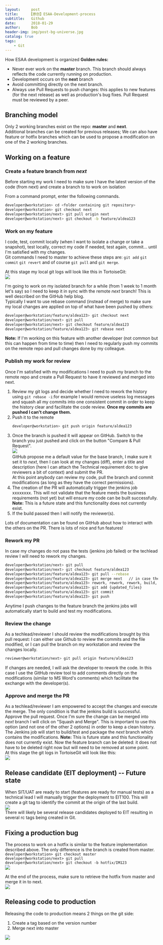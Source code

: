 ```yaml
---
layout:     post
title:     【原创】ESAA-Development-process
subtitle:   Github
date:       2018-01-29
author:     Bob
header-img: img/post-bg-universe.jpg
catalog: true
tags:
    - Git
---
```

 How ESAA development is organized
**Golden rules:**  
* Never ever work on the __master__ branch. This branch should always reflects the code currently running on production.
* Development occurs on the __next__ branch
* Avoid committing directly on the next branch.
* Always use Pull Requests to push changes: this applies to new features (for the next release) as well as production's bug fixes. Pull Request must be reviewed by a peer.

## Branching model
Only 2 working branches exist on the repo: __master__ and __next__.  
Additional branches can be created for previous releases; We can also have feature or hotfix branches which can be used to propose a modification on one of the 2 working branches.  

## Working on a feature
### Create a feature branch from _next_  
Before starting my work I need to make sure I have the latest version of the code (from next) and create a branch to to work on isolation 

From a command prompt, enter the following commands.

```bash
developer@workstation> cd <folder containing git repository>
developer@workstation> git checkout next  
developer@workstation/next> git pull origin next  
developer@workstation/next> git checkout -b feature/aldea123
```

### Work on my feature
I code, test, commit locally (when I want to isolate a change or take a snapshot), test locally, correct my code if needed, test again, commit... until I'm satisfied with my changes.  
Git commands I need to master to achieve these steps are: `git add` `git commit` `git revert` and of course `git pull` and `git merge`.  

At this stage my local git logs will look like this in TortoiseGit:  
![](https://ws1.sinaimg.cn/large/006tNbRwgy1fptrod5zckj30oj04ydgo.jpg)  

I'm going to work on my isolated branch for a while (from 1 week to 1 month let's say) so I need to keep it in sync with the remote _next_ branch! This is well described on the GitHub help blog.  
Typically I want to use rebase command (instead of merge) to make sure my local changes are applied on top of what have been pushed by others:  
```bash
developer@workstation/feature/aldea123> git checkout next
developer@workstation/next> git pull
developer@workstation/next> git checkout feature/aldea123
developer@workstation/feature/aldea123> git rebase next
```

**Note:** If I'm working on this feature with another developer (not common but this can happen from time to time) then I need to regularly push my commits on the remote repo and pull changes done by my colleague.  

### Publish my work for review
Once I'm satisfied with my modifications I need to push my branch to the remote repo and create a Pull Request to have it reviewed and merged into next.  
1. Review my git logs and decide whether I need to rework the history using `git rebase -i`:for example I would remove useless log messages and squash all my commits into one consistent commit in order to keep the history clear and facilitate the code review. **Once my commits are pushed I can't change them.**
2. Push it to the remote
    ```bash
    developer@workstation> git push origin feature/aldea123
    ```  
3. Once the branch is pushed it will appear on GitHub. Switch to the branch you just pushed and click on the button "Compare & Pull Request".  
![](https://ws2.sinaimg.cn/large/006tNbRwgy1fptrpdcidlj30yu0b7gn3.jpg)  
GitHub propose me a default value for the base branch, I make sure it set it to _next_, then I can look at my changes (diff), enter a title and description (here I can attach the Technical requirement doc to give reviewers a bit of context) and submit the PR.  
At this point anybody can review my code, pull the branch and commit modifications (as long as they have the correct permissions).  
4. The creation of the PR will automatically trigger the jenkins job xxxxxxxx. This will not validate that the feature meets the business requirements (not yet) but will ensure my code can be built successfully.  **Note:**  This is a future state and this functionality does not currently exist.
5. If the build passed then I will notify the reviewer(s).  

Lots of documentation can be found on GitHub about how to interact with the others on the PR. There is lots of nice and fun features!

### Rework my PR
In case my changes do not pass the tests (jenkins job failed) or the techlead review I will need to rework my changes.  

```bash
developer@workstation/next> git pull
developer@workstation/next> git checkout feature/aldea123
developer@workstation/feature/aldea123> git pull --rebase
developer@workstation/feature/aldea123> git merge next   // in case there were modifications on next
developer@workstation/feature/aldea123> rework, rework, rework, build, test
developer@workstation/feature/aldea123> git add {updated_files}
developer@workstation/feature/aldea123> git commit
developer@workstation/feature/aldea123> git push
```

Anytime I push changes to the feature branch the jenkins jobs will automatically start to build and test my modifications.

### Review the change
As a techlead/reviewer I should review the modifications brought by this pull request: I can either use Github to review the commits and the file modified, or I can pull the branch on my workstation and review the changes locally.  
  
```bash
reviewer@workstation/next> git pull origin feature/aldea123
```

If changes are needed, I will ask the developer to rework the code. In this case I use the GitHub review tool to add comments directly on the modifications (similar to MS Word's comments) which facilitate the exchange with the developer(s).

### Approve and merge the PR
As a techlead/reviewer I am empowered to accept the changes and execute the merge. The only condition is that the jenkins build is successful.  Approve the pull request. 
Once I'm sure the change can be merged into _next_ branch I will click on "Squash and Merge". This is important to use this option (and not one of the other 2 options) in order to keep a clean history.  
The Jenkins job will start to build/test and package the _next_ branch which contains the modifications.  **Note:** This is future state and this functionality does not currently exist.
Now the feature branch can be deleted: it does not have to be deleted right now but will need to be removed at some point.  
At this stage the git logs in TortoiseGit will look like this:  
![](https://ws3.sinaimg.cn/large/006tKfTcgy1fpunptjv3ej30ow057jsx.jpg)  

## Release candidate (EIT deployment) -- Future state
When SIT/UAT are ready to start (features are ready for manual tests) as a technical lead I will manually trigger the deployment to EIT100. This will create a git tag to identify the commit at the origin of the last build.  
![](https://ws1.sinaimg.cn/large/006tKfTcgy1fpunrogpaej30o604zaaw.jpg)  
There will likely be several release candidates deployed to EIT resulting in several rc tags being created in Git.  

## Fixing a production bug
The process to work on a hotfix is similar to the feature implementation described above. The only difference is the branch is created from master.  
`developer@workstation> git checkout master`  
`developer@workstation/next> git pull`  
`developer@workstation/next> git checkout -b hotfix/IM123`  
![](https://ws2.sinaimg.cn/large/006tKfTcgy1fpunsu91mnj30o2067my9.jpg)  

At the end of the process, make sure to retrieve the hotfix from master and merge it in to next.  
![](https://ws4.sinaimg.cn/large/006tKfTcgy1fpuntq9sd6j30o1071mya.jpg)

## Releasing code to production
Releasing the code to production means 2 things on the git side:
1. Create a tag based on the version number
2. Merge next into master  

![](https://ws1.sinaimg.cn/large/006tKfTcgy1fpunuumbewj30o507tjsk.jpg)   
